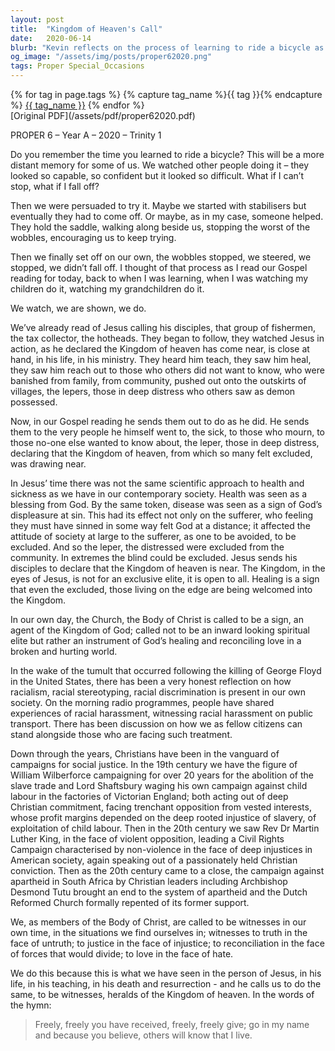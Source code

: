 ```yaml
---
layout: post
title:  "Kingdom of Heaven's Call"
date:   2020-06-14
blurb: "Kevin reflects on the process of learning to ride a bicycle as a metaphor for discipleship and following Jesus. He draws parallels between the disciples' journey and our own, emphasizing the call to be agents of God's healing and reconciliation in a world marked by racial injustice and division. The sermon encourages us to be witnesses to truth, justice, love, and reconciliation, following the example set by Jesus."
og_image: "/assets/img/posts/proper62020.png"
tags: Proper Special_Occasions
---    
```

<div class="tag-pills">
  {% for tag in page.tags %}
    {% capture tag_name %}{{ tag }}{% endcapture %}
    <a href="{{ site.baseurl }}/tag/{{ tag_name }}" class="tag-pill">{{ tag_name }}</a>
  {% endfor %}
</div>
[Original PDF](/assets/pdf/proper62020.pdf)

PROPER 6 – Year A – 2020 – Trinity 1

Do you remember the time you learned to ride a bicycle? This will be a more distant memory for some of us. We watched other people doing it – they looked so capable, so confident but it looked so difficult. What if I can’t stop, what if I fall off?

Then we were persuaded to try it. Maybe we started with stabilisers but eventually they had to come off. Or maybe, as in my case, someone helped. They hold the saddle, walking along beside us, stopping the worst of the wobbles, encouraging us to keep trying.

Then we finally set off on our own, the wobbles stopped, we steered, we stopped, we didn’t fall off. I thought of that process as I read our Gospel reading for today, back to when I was learning, when I was watching my children do it, watching my grandchildren do it.

We watch, we are shown, we do.

We’ve already read of Jesus calling his disciples, that group of fishermen, the tax collector, the hotheads. They began to follow, they watched Jesus in action, as he declared the Kingdom of heaven has come near, is close at hand, in his life, in his ministry. They heard him teach, they saw him heal, they saw him reach out to those who others did not want to know, who were banished from family, from community, pushed out onto the outskirts of villages, the lepers, those in deep distress who others saw as demon possessed.

Now, in our Gospel reading he sends them out to do as he did. He sends them to the very people he himself went to, the sick, to those who mourn, to those no-one else wanted to know about, the leper, those in deep distress, declaring that the Kingdom of heaven, from which so many felt excluded, was drawing near.

In Jesus’ time there was not the same scientific approach to health and sickness as we have in our contemporary society. Health was seen as a blessing from God. By the same token, disease was seen as a sign of God’s displeasure at sin. This had its effect not only on the sufferer, who feeling they must have sinned in some way felt God at a distance; it affected the attitude of society at large to the sufferer, as one to be avoided, to be excluded. And so the leper, the distressed were excluded from the community. In extremes the blind could be excluded. Jesus sends his disciples to declare that the Kingdom of heaven is near. The Kingdom, in the eyes of Jesus, is not for an exclusive elite, it is open to all. Healing is a sign that even the excluded, those living on the edge are being welcomed into the Kingdom.

In our own day, the Church, the Body of Christ is called to be a sign, an agent of the Kingdom of God; called not to be an inward looking spiritual elite but rather an instrument of God’s healing and reconciling love in a broken and hurting world.

In the wake of the tumult that occurred following the killing of George Floyd in the United States, there has been a very honest reflection on how racialism, racial stereotyping, racial discrimination is present in our own society. On the morning radio programmes, people have shared experiences of racial harassment, witnessing racial harassment on public transport. There has been discussion on how we as fellow citizens can stand alongside those who are facing such treatment.

Down through the years, Christians have been in the vanguard of campaigns for social justice. In the 19th century we have the figure of William Wilberforce campaigning for over 20 years for the abolition of the slave trade and Lord Shaftsbury waging his own campaign against child labour in the factories of Victorian England; both acting out of deep Christian commitment, facing trenchant opposition from vested interests, whose profit margins depended on the deep rooted injustice of slavery, of exploitation of child labour. Then in the 20th century we saw Rev Dr Martin Luther King, in the face of violent opposition, leading a Civil Rights Campaign characterised by non-violence in the face of deep injustices in American society, again speaking out of a passionately held Christian conviction. Then as the 20th century came to a close, the campaign against apartheid in South Africa by Christian leaders including Archbishop Desmond Tutu brought an end to the system of apartheid and the Dutch Reformed Church formally repented of its former support.

We, as members of the Body of Christ, are called to be witnesses in our own time, in the situations we find ourselves in; witnesses to truth in the face of untruth; to justice in the face of injustice; to reconciliation in the face of forces that would divide; to love in the face of hate.

We do this because this is what we have seen in the person of Jesus, in his life, in his teaching, in his death and resurrection - and he calls us to do the same, to be witnesses, heralds of the Kingdom of heaven. In the words of the hymn:

> Freely, freely you have received,
> freely, freely give;
> go in my name and because you believe,
> others will know that I live.
